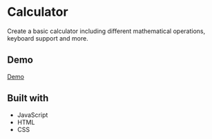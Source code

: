 # Calculator

Create a basic calculator including different mathematical operations, keyboard support and more.

## Demo

[Demo](https://nearmint.github.io/calculator)

## Built with

* JavaScript
* HTML
* CSS
